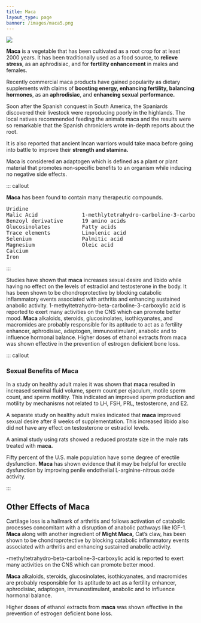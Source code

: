 ```yaml
---
title: Maca
layout_type: page
banner: /images/maca5.png
---
```


<img class="left-img" src="/images/maca-root.png">

**Maca** is a vegetable that has been cultivated as a root crop for at least 2000 years. It has been traditionally used as a food source, to **relieve stress**, as an aphrodisiac, and for **fertility enhancement** in males and females.

Recently commercial maca products have gained popularity as dietary supplements with claims of **boosting energy, enhancing fertility, balancing hormones**, as an **aphrodisiac**, and **enhancing sexual performance.**

Soon after the Spanish conquest in South America, the Spaniards discovered their livestock were reproducing poorly in the highlands. The local natives recommended feeding the animals maca and the results were so remarkable that the Spanish chroniclers wrote in-depth reports about the root.

It is also reported that ancient Incan warriors would take maca before going into battle to improve their **strength and stamina.**

Maca is considered an adaptogen which is defined as a plant or plant material that promotes non-specific benefits to an organism while inducing no negative side effects.

::: callout

**Maca** has been found to contain many therapeutic compounds.

<pre>Uridine    
Malic Acid              1-methlytetrahydro-carboline-3-carboxylic acid
Benzoyl derivative      19 amino acids
Glucosinolates          Fatty acids
Trace elements          Linolenic acid
Selenium                Palmitic acid
Magnesium               Oleic acid
Calcium
Iron   
</pre>

:::

Studies have shown that **maca** increases sexual desire and libido while having no effect on the levels of estradiol and testosterone in the body. It has been shown to be chondroprotective by blocking catabolic inflammatory events associated with arthritis and enhancing sustained anabolic activity. 1-methyltetrahydro-beta-carboline-3-carboxylic acid is reported to exert many activities on the CNS which can promote better mood. **Maca** alkaloids, steroids, glucosinolates, isothicyanates, and macromides are probably responsible for its aptitude to act as a fertility enhancer, aphrodisiac, adaptogen, immunostimulant, anabolic and to influence hormonal balance. Higher doses of ethanol extracts from maca was shown effective in the prevention of estrogen deficient bone loss.

::: callout

### Sexual Benefits of Maca

In a study on healthy adult males it was shown that **maca** resulted in increased seminal fluid volume, sperm count per ejaculum, motile sperm count, and sperm motility. This indicated an improved sperm production and motility by mechanisms not related to LH, FSH, PRL, testosterone, and E2.

A separate study on healthy adult males indicated that **maca** improved sexual desire after 8 weeks of supplementation. This increased libido also did not have any effect on testosterone or estradiol levels.

A animal study using rats showed a reduced prostate size in the male rats treated with **maca.**

Fifty percent of the U.S. male population have some degree of erectile dysfunction. **Maca** has shown evidence that it may be helpful for erectile dysfunction by improving penile endothelial L-arginine-nitrous oxide activity.

:::

## Other Effects of Maca

Cartilage loss is a hallmark of arthritis and follows activation of catabolic processes concomitant with a disruption of anabolic pathways like IGF-1. **Maca** along with another ingredient of **Might Maca,** Cat’s claw, has been shown to be chondroprotective by blocking catabolic inflammatory events associated with arthritis and enhancing sustained anabolic activity.

-methyltetrahydro-beta-carboline-3-carboxylic acid is reported to exert many activities on the CNS which can promote better mood.

**Maca** alkaloids, steroids, glucosinolates, isothicyanates, and macromides are probably responsible for its aptitude to act as a fertility enhancer, aphrodisiac, adaptogen, immunostimulant, anabolic and to influence hormonal balance.

Higher doses of ethanol extracts from **maca** was shown effective in the prevention of estrogen deficient bone loss.